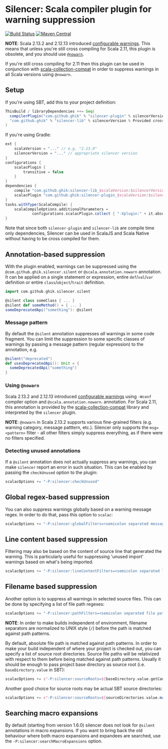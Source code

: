 # Silencer: Scala compiler plugin for warning suppression

[![Build Status](https://travis-ci.org/ghik/silencer.svg?branch=master)](https://travis-ci.org/ghik/silencer)
[![Maven Central](https://maven-badges.herokuapp.com/maven-central/com.github.ghik/silencer-plugin_2.13.2/badge.svg)](https://maven-badges.herokuapp.com/maven-central/com.github.ghik/silencer-plugin_2.13.2)

**NOTE**: Scala 2.13.2 and 2.12.13 introduced [configurable warnings](https://github.com/scala/scala/pull/8373).
This means that unless you're still cross compiling for Scala 2.11, this plugin is obsolete, and you should use
[`@nowarn`](https://www.scala-lang.org/api/current/scala/annotation/nowarn.html).

If you're still cross compiling for 2.11 then this plugin can be used in conjunction with
[scala-collection-compat](https://github.com/scala/scala-collection-compat) in order to suppress warnings in all 
Scala versions using `@nowarn`.

## Setup

If you're using SBT, add this to your project definition:

```scala
ThisBuild / libraryDependencies ++= Seq(
  compilerPlugin("com.github.ghik" % "silencer-plugin" % silencerVersion cross CrossVersion.full),
  "com.github.ghik" % "silencer-lib" % silencerVersion % Provided cross CrossVersion.full
)
```

If you're using Gradle:

```groovy
ext {
    scalaVersion = "..." // e.g. "2.13.0"
    silencerVersion = "..." // appropriate silencer version
}
configurations {
    scalacPlugin {
        transitive = false
    }
}
dependencies {
    compile "com.github.ghik:silencer-lib_$scalaVersion:$silencerVersion"
    scalacPlugin "com.github.ghik:silencer-plugin_$scalaVersion:$silencerVersion"
}
tasks.withType(ScalaCompile) {
    scalaCompileOptions.additionalParameters =
            configurations.scalacPlugin.collect { "-Xplugin:" + it.absolutePath }
}
```
    
Note that since both `silencer-plugin` and `silencer-lib` are compile time only dependencies, Silencer can be used 
in ScalaJS and Scala Native without having to be cross compiled for them.

## Annotation-based suppression

With the plugin enabled, warnings can be suppressed using the `@com.github.ghik.silencer.silent` 
or `@scala.annotation.nowarn` annotation. 
It can be applied on a single statement or expression, entire `def`/`val`/`var` definition or entire 
`class`/`object`/`trait` definition.

```scala
import com.github.ghik.silencer.silent

@silent class someClass { ... }
@silent def someMethod() = { ... }
someDeprecatedApi("something"): @silent
```

### Message pattern

By default the `@silent` annotation suppresses *all* warnings in some code fragment. You can limit the suppression to
some specific classes of warnings by passing a message pattern (regular expression) to the annotation, e.g.

```scala
@silent("deprecated") 
def usesDeprecatedApi(): Unit = {
  someDeprecatedApi("something")
}
```

### Using `@nowarn`

Scala 2.13.2 and 2.12.13 introduced [configurable warnings](https://github.com/scala/scala/pull/8373) using `-Wconf` 
compiler option and `@scala.annotation.nowarn`. annotation. For Scala 2.11, this annotation is provided by the 
[scala-collection-compat](https://github.com/scala/scala-collection-compat) library and interpreted by the `silencer`
plugin.

**NOTE**: `@nowarn` in Scala 2.13.2 supports various fine-grained filters (e.g. warning category, message patttern, etc.).
Silencer only supports the `msg=<pattern>` filter - all other filters simply suppress everything, as if there were
no filters specified.

### Detecting unused annotations

If a `@silent` annotation does not actually suppress any warnings, you can make `silencer` report an error in such
situation. This can be enabled by passing the `checkUnused` option to the plugin:

```scala
scalacOptions += "-P:silencer:checkUnused"
```

## Global regex-based suppression

You can also suppress warnings globally based on a warning message regex. In order to do that, pass this option to `scalac`:

```scala
scalacOptions += "-P:silencer:globalFilters=<semicolon separated message regexes>"
```

## Line content based suppression

Filtering may also be based on the content of source line that generated the warning.
This is particularly useful for suppressing 'unused import' warnings based on what's being imported.

```scala
scalacOptions += "-P:silencer:lineContentFilters=<semicolon separated line content regexes>"
```

## Filename based suppression

Another option is to suppress all warnings in selected source files. This can be done by specifying a list of file path regexes:

```scala
scalacOptions += "-P:silencer:pathFilters=<semicolon separated file path regexes>"
```

**NOTE**: In order to make builds independent of environment, filename separators are normalized to UNIX style (`/`) 
before the path is matched against path patterns.

By default, absolute file path is matched against path patterns. In order to make your build independent of where your 
project is checked out, you can specify a list of source root directories. Source file paths will be relativized with 
respect to them  before being matched against path patterns. Usually it should be enough to pass project base directory 
as source root (i.e. `baseDirectory.value` in SBT):

```scala
scalacOptions += s"-P:silencer:sourceRoots=${baseDirectory.value.getCanonicalPath}"
```

Another good choice for source roots may be actual SBT source directories:

```scala
scalacOptions += s"-P:silencer:sourceRoots=${sourceDirectories.value.map(_.getCanonicalPath).mkString(";")}"
```

## Searching macro expansions

By default (starting from version 1.6.0) silencer does not look for `@silent` annotations in macro expansions.
If you want to bring back the old behaviour where both macro expansions and expandees are searched, use the
`-P:silencer:searchMacroExpansions` option.
